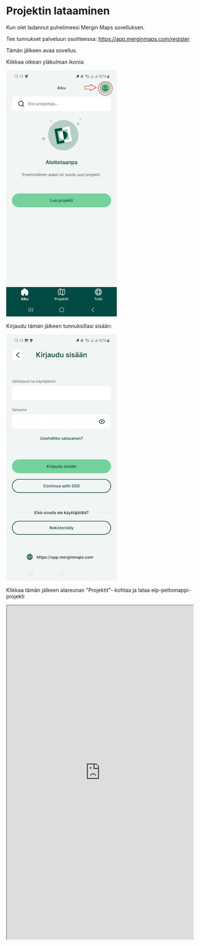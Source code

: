# Projektin lataaminen

Kun olet ladannut puhelimeesi Mergin Maps sovelluksen.

Tee tunnukset palveluun osoitteessa: <https://app.merginmaps.com/register>

Tämän jälkeen avaa sovellus.

Klikkaa oikean yläkulman ikonia:

![](img/aloitusnakyma.jpg)

Kirjaudu tämän jälkeen tunnuksillasi sisään:

![](img/kirjautuminen.jpg)

Klikkaa tämän jälkeen alareunan "Projektit"- kohtaa ja lataa eip-peltomappi- projekti

<iframe src="https://drive.google.com/file/d/15Y8Q-OHDhgEhV4rY7L_RVG6gBxOKRb9g/preview" width="100%" height=900"></iframe>
